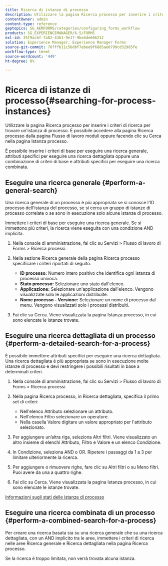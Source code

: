 ```yaml
---
title: Ricerca di istanze di processo
description: Utilizzare la pagina Ricerca processo per inserire i criteri di ricerca per trovare un'istanza di processo.
contentOwner: admin
content-type: reference
geptopics: SG_AEMFORMS/categories/configuring_forms_workflow
products: SG_EXPERIENCEMANAGER/6.5/FORMS
exl-id: 35f9acbf-7a82-43b1-9e17-9be4de666212
solution: Experience Manager, Experience Manager Forms
source-git-commit: 76fffb11c56dbf7ebee9f6805ae0799cd32985fe
workflow-type: tm+mt
source-wordcount: '449'
ht-degree: 0%

---
```


# Ricerca di istanze di processo{#searching-for-process-instances}

Utilizzare la pagina Ricerca processo per inserire i criteri di ricerca per trovare un&#39;istanza di processo. È possibile accedere alla pagina Ricerca processo dalla pagina Flusso di lavoro moduli oppure facendo clic su Cerca nella pagina Istanza processo.

È possibile inserire i criteri di base per eseguire una ricerca generale, attributi specifici per eseguire una ricerca dettagliata oppure una combinazione di criteri di base e attributi specifici per eseguire una ricerca combinata.

## Eseguire una ricerca generale {#perform-a-general-search}

Una ricerca generale di un processo è più appropriata se si conosce l&#39;ID processo dell&#39;istanza del processo, se si cerca un gruppo di istanze di processo correlate o se sono in esecuzione solo alcune istanze di processo.

Immettere i criteri di base per eseguire una ricerca generale. Se si immettono più criteri, la ricerca viene eseguita con una condizione AND implicita.

1. Nella console di amministrazione, fai clic su Servizi > Flusso di lavoro di Forms > Ricerca processi.
1. Nella sezione Ricerca generale della pagina Ricerca processo specificare i criteri riportati di seguito.

   * **ID processo:** Numero intero positivo che identifica ogni istanza di processo univoca.
   * **Stato processo:** Selezionare uno stato dall&#39;elenco.
   * **Applicazione:** Selezionare un&#39;applicazione dall&#39;elenco. Vengono visualizzate solo le applicazioni distribuite.
   * **Nome processo - Versione:** Selezionare un nome di processo dal menu. Vengono visualizzati solo i processi distribuiti.

1. Fai clic su Cerca. Viene visualizzata la pagina Istanza processo, in cui sono elencate le istanze trovate.

## Eseguire una ricerca dettagliata di un processo {#perform-a-detailed-search-for-a-process}

È possibile immettere attributi specifici per eseguire una ricerca dettagliata. Una ricerca dettagliata è più appropriata se sono in esecuzione molte istanze di processo e devi restringere i possibili risultati in base a determinati criteri.

1. Nella console di amministrazione, fai clic su Servizi > Flusso di lavoro di Forms > Ricerca processi.
1. Nella pagina Ricerca processo, in Ricerca dettagliata, specifica il primo set di criteri:

   * Nell&#39;elenco Attributo selezionare un attributo.
   * Nell&#39;elenco Filtro selezionare un operatore.
   * Nella casella Valore digitare un valore appropriato per l&#39;attributo selezionato.

1. Per aggiungere un’altra riga, seleziona Altri filtri. Viene visualizzato un altro insieme di elenchi Attributo, Filtro e Valore e un elenco Condizione.
1. In Condizione, seleziona AND o OR. Ripetere i passaggi da 1 a 3 per limitare ulteriormente la ricerca.
1. Per aggiungere o rimuovere righe, fare clic su Altri filtri o su Meno filtri. Puoi avere da una a quattro righe.
1. Fai clic su Cerca. Viene visualizzata la pagina Istanza processo, in cui sono elencate le istanze trovate.

[Informazioni sugli stati delle istanze di processo](/help/forms/using/admin-help/processes.md#about-process-instance-statuses)

## Eseguire una ricerca combinata di un processo {#perform-a-combined-search-for-a-process}

Per creare una ricerca basata sia su una ricerca generale che su una ricerca dettagliata, con un AND implicito tra le aree, immettere i criteri di ricerca nelle aree Ricerca generale e Ricerca dettagliata nella pagina Ricerca processo.

Se la ricerca è troppo limitata, non verrà trovata alcuna istanza.
